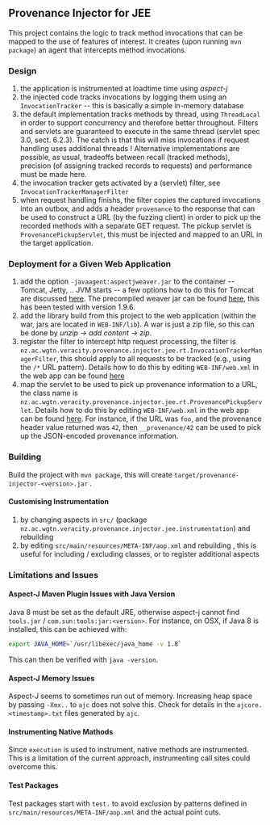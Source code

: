 ## Provenance Injector for JEE

This project contains the logic to track method invocations that can be mapped to the use of features of interest. It creates (upon running `mvn package`) an agent that intercepts method invocations.



### Design

1. the application is instrumented at loadtime time using *aspect-j* 
2. the injected code tracks invocations by logging them using an `InvocationTracker` -- this is basically a simple in-memory database
3. the default implementation tracks methods by thread, using `ThreadLocal` in order to support concurrency and therefore better throughout. Filters and servlets are guaranteed to execute in the same thread (servlet spec 3.0, sect. 6.2.3). The catch is that this will miss invocations if request handling uses additional threads ! Alternative implementations are possible, as usual, tradeoffs between recall (tracked methods), precision (of assigning tracked records to requests) and performance must be made here.
4. the invocation tracker gets activated by a (servlet) filter, see `InvocationTrackerManagerFilter`
5. when request handling finishs, the filter copies the captured invocations into an outbox, and adds a header `provenance` to the response that can be used to construct a URL (by the fuzzing client) in order to pick up the recorded methods with a separate GET request. The pickup servlet is `ProvenancePickupServlet`, this must be injected and mapped to an URL in the target application.

### Deployment for a Given Web Application

1. add the option `-javaagent:aspectjweaver.jar` to the container -- Tomcat, Jetty, .. JVM starts -- a few options how to do this for Tomcat are discussed [here](https://www.middlewareinventory.com/blog/set-heapmemory-jvm-arguments-tomcat/). The precompiled weaver jar can be found [here](https://mvnrepository.com/artifact/org.aspectj/aspectjweaver), this has been tested with version 1.9.6.
2. add the library build from this project to the web application (within the war, jars are located in `WEB-INF/lib`). A war is just a zip file, so this can be done by *unzip -> add content -> zip*. 
3. register the filter to intercept http request processing, the filter is `nz.ac.wgtn.veracity.provenance.injector.jee.rt.InvocationTrackerManagerFilter`, this should apply to all requests to be tracked (e.g., using the `/*` URL pattern). Details how to do this by editing `WEB-INF/web.xml` in the web app can be found [here](https://docs.oracle.com/cd/E13222_01/wls/docs81/webapp/web_xml.html)
4. map the servlet to be used to pick up provenance information to a URL, the class name is `nz.ac.wgtn.veracity.provenance.injector.jee.rt.ProvenancePickupServlet`. Details how to do this by editing `WEB-INF/web.xml` in the web app can be found [here](https://docs.oracle.com/cd/E13222_01/wls/docs81/webapp/web_xml.html). For instance, if the URL was `foo`, and the provenance header value returned was `42`, then `__provenance/42` can be used to pick up the JSON-encoded provenance information.



### Building

Build the project with `mvn package`, this will create `target/provenance-injector-<version>.jar` .

#### Customising Instrumentation

1. by changing aspects in `src/` (package `nz.ac.wgtn.veracity.provenance.injector.jee.instrumentation`) and rebuilding
2. by editing `src/main/resources/META-INF/aop.xml` and rebuilding , this is useful for including / excluding classes, or to register additional aspects

### Limitations and Issues 


#### Aspect-J Maven Plugin Issues with Java Version

Java 8 must be set as the default JRE, otherwise aspect-j cannot find `tools.jar` / `com.sun:tools:jar:<version>`.
For instance, on OSX, if Java 8 is installed, this can be achieved with: 

```bash
export JAVA_HOME=`/usr/libexec/java_home -v 1.8`
```

This can then be verified with `java -version`.

#### Aspect-J Memory Issues

Aspect-J seems to sometimes run out of memory. Increasing heap space by passing `-Xmx..` to `ajc` does not solve this. Check for details in the `ajcore.<timestamp>.txt` files generated by `ajc`.

#### Instrumenting Native Mathods

Since `execution` is used to instrument, native methods are instrumented. This is a limitation of the current approach, instrumenting call sites could overcome this. 

#### Test Packages

Test packages start with `test.` to avoid exclusion by patterns defined in `src/main/resources/META-INF/aop.xml` and the actual point cuts.



